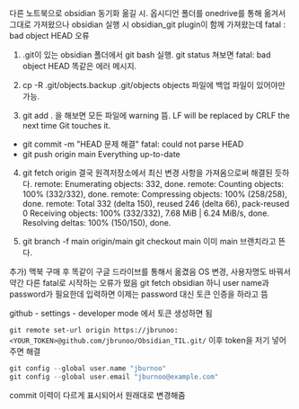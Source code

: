 다른 노트북으로 obsidian 동기화 옮길 시.
옵시디언 폴더를 onedrive를 통해 옮겨서 그대로 가져왔으나
obsidian 실행 시 obsidian_git plugin이 함께 가져왔는데 fatal : bad object HEAD 오류


1. .git이 있는 obsidian 폴더에서 git bash 실행.
	git status 쳐보면 fatal: bad object HEAD 똑같은 에러 메시지.

2. cp -R .git/objects.backup .git/objects 
	objects 파일에 백업 파일이 있어야만 가능.

3. git add . 을 해보면 모든 파일에 warning 뜸. LF will be replaced by CRLF the next time Git touches it.
- git commit -m "HEAD 문제 해결"
	fatal: could not parse HEAD
- git push origin main
	Everything up-to-date

4. git fetch origin 결국 원격저장소에서 최신 변경 사항을 가져옴으로써 해결된 듯하다.
	remote: Enumerating objects: 332, done.
	remote: Counting objects: 100% (332/332), done.
	remote: Compressing objects: 100% (258/258), done.
	remote: Total 332 (delta 150), reused 246 (delta 66), pack-reused 0
	Receiving objects: 100% (332/332), 7.68 MiB | 6.24 MiB/s, done.
	Resolving deltas: 100% (150/150), done.

5. git branch -f main origin/main
	git checkout main 
	이미 main 브랜치라고 뜬다.



추가)
맥북 구매 후 똑같이 구글 드라이브를 통해서 옮겼음
OS 변경, 사용자명도 바꿔서 약간 다른 fatal로 시작하는 오류가 떴음
git fetch obsidian 하니 user name과 password가 필요한데
입력하면 이제는 password 대신  토큰 인증을 하라고 뜸

github - settings - developer mode 에서 토큰 생성하면 됨

`git remote set-url origin https://jbrunoo:<YOUR_TOKEN>@github.com/jbrunoo/Obsidian_TIL.git/`
이후 token을 저기 넣어주면 해결

```kotlin
git config --global user.name "jburnoo" 
git config --global user.email "jburnoo@example.com"
```

commit 이력이 다르게 표시되어서 원래대로 변경해줌
